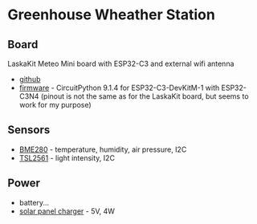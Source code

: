 # Greenhouse Wheather Station

## Board
LaskaKit Meteo Mini board with ESP32-C3 and external wifi antenna
- [github](https://github.com/LaskaKit/Meteo_Mini)
- [firmware](https://circuitpython.org/board/espressif_esp32c3_devkitm_1_n4/) - CircuitPython 9.1.4 for ESP32-C3-DevKitM-1 with ESP32-C3N4 (pinout is not the same as for the LaskaKit board, but seems to work for my purpose)

## Sensors
- [BME280](https://www.laskakit.cz/arduino-senzor-tlaku--teploty-a-vlhkosti-bme280/) - temperature, humidity, air pressure, I2C
- [TSL2561](https://www.laskakit.cz/laskakit-tsl2561-snimac-intenzity-osvetleni/) - light intensity, I2C

## Power
- battery...
- [solar panel charger](https://www.laskakit.cz/solarni-panel-5v-4w-s-drzakem-na-zed/) - 5V, 4W
